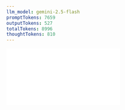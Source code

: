 ```yaml
---
llm_model: gemini-2.5-flash
promptTokens: 7659
outputTokens: 527
totalTokens: 8996
thoughtTokens: 810
---
```


![@](steps/file.8f8b0e61.md)